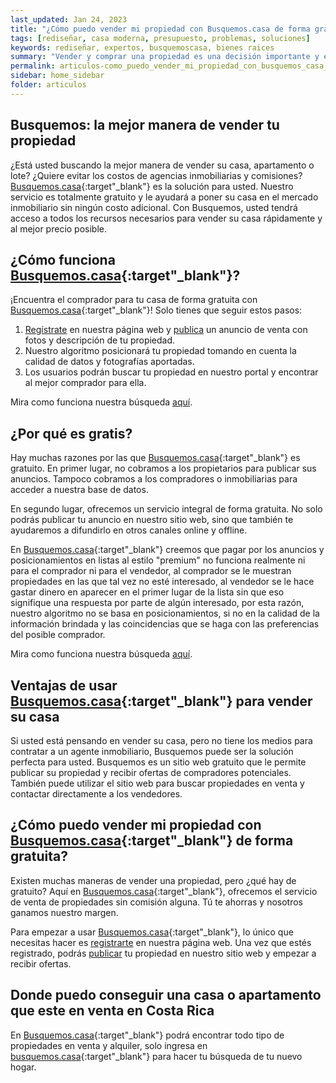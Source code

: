 ```yaml
---
last_updated: Jan 24, 2023
title: "¿Cómo puedo vender mi propiedad con Busquemos.casa de forma gratuita?"
tags: [rediseñar, casa moderna, presupuesto, problemas, soluciones]
keywords: rediseñar, expertos, busquemoscasa, bienes raices
summary: "Vender y comprar una propiedad es una decisión importante y emocionante. Si está buscando la mejor manera de vender su propiedad, entonces es posible que haya oído hablar de Busquemos.casa. Esta plataforma le ayuda a encontrar compradores con el fin de que pueda vender su casa de forma gratuita. ¡Eche un vistazo a este artículo para obtener más información sobre cómo puede beneficiarse de los servicios de la plataforma Busquemos.casa!"
permalink: articulos-como_puedo_vender_mi_propiedad_con_busquemos_casa_de_forma_gratuita.html
sidebar: home_sidebar
folder: articulos
---
```



## Busquemos: la mejor manera de vender tu propiedad

¿Está usted buscando la mejor manera de vender su casa, apartamento o lote? ¿Quiere evitar los costos de agencias inmobiliarias y comisiones? [Busquemos.casa](https://busquemos.casa/cri/es){:target"_blank"} es la solución para usted. Nuestro servicio es totalmente gratuito y le ayudará a poner su casa en el mercado inmobiliario sin ningún costo adicional. Con Busquemos, usted tendrá acceso a todos los recursos necesarios para vender su casa rápidamente y al mejor precio posible.

## ¿Cómo funciona [Busquemos.casa](https://busquemos.casa/cri/es){:target"_blank"}?

¡Encuentra el comprador para tu casa de forma gratuita con [Busquemos.casa](https://busquemos.casa/cri/es){:target"_blank"}! Solo tienes que seguir estos pasos:

1. [Regístrate](/faq_como_crear_mi_cuenta.html) en nuestra página web y [publica](/faq_como_crear_un_anuncio.html) un anuncio de venta con fotos y descripción de tu propiedad.
2. Nuestro algoritmo posicionará tu propiedad tomando en cuenta la calidad de datos y fotografías aportadas. 
3. Los usuarios podrán buscar tu propiedad en nuestro portal y encontrar al mejor comprador para ella.

Mira como funciona nuestra búsqueda [aquí](/faq_como_buscar_una_propiedad.html).

## ¿Por qué es gratis?

Hay muchas razones por las que [Busquemos.casa](https://busquemos.casa/cri/es){:target"_blank"} es gratuito. En primer lugar, no cobramos a los propietarios para publicar sus anuncios. Tampoco cobramos a los compradores o inmobiliarias para acceder a nuestra base de datos. 

En segundo lugar, ofrecemos un servicio integral de forma gratuita. No solo podrás publicar tu anuncio en nuestro sitio web, sino que también te ayudaremos a difundirlo en otros canales online y offline.

En [Busquemos.casa](https://busquemos.casa/cri/es){:target"_blank"} creemos que pagar por los anuncios y posicionamientos en listas al estilo "premium" no funciona realmente ni para el comprador ni para el vendedor, al comprador se le muestran propiedades en las que tal vez no esté interesado, al vendedor se le hace gastar dinero en aparecer en el primer lugar de la lista sin que eso signifique una respuesta por parte de algún interesado, por esta razón, nuestro algoritmo no se basa en posicionamientos, si no en la calidad de la información brindada y las coincidencias que se haga con las preferencias del posible comprador.

Mira como funciona nuestra búsqueda [aquí](/faq_como_buscar_una_propiedad.html).

## Ventajas de usar [Busquemos.casa](https://busquemos.casa/cri/es){:target"_blank"} para vender su casa

Si usted está pensando en vender su casa, pero no tiene los medios para contratar a un agente inmobiliario, Busquemos puede ser la solución perfecta para usted. Busquemos es un sitio web gratuito que le permite publicar su propiedad y recibir ofertas de compradores potenciales. También puede utilizar el sitio web para buscar propiedades en venta y contactar directamente a los vendedores.

## ¿Cómo puedo vender mi propiedad con [Busquemos.casa](https://busquemos.casa/cri/es){:target"_blank"} de forma gratuita?

Existen muchas maneras de vender una propiedad, pero ¿qué hay de gratuito? Aquí en [Busquemos.casa](https://busquemos.casa/cri/es){:target"_blank"}, ofrecemos el servicio de venta de propiedades sin comisión alguna. Tú te ahorras y nosotros ganamos nuestro margen.

Para empezar a usar [Busquemos.casa](https://busquemos.casa/cri/es){:target"_blank"}, lo único que necesitas hacer es [registrarte](/faq_como_crear_mi_cuenta.html) en nuestra página web. Una vez que estés registrado, podrás [publicar](/faq_como_crear_un_anuncio.html) tu propiedad en nuestro sitio web y empezar a recibir ofertas.

## Donde puedo conseguir una casa o apartamento que este en venta en Costa Rica

En [Busquemos.casa](https://busquemos.casa/cri/es){:target"_blank"} podrá encontrar todo tipo de propiedades en venta y alquiler, solo ingresa en [busquemos.casa](https://busquemos.casa/cri/es){:target"_blank"} para hacer tu búsqueda de tu nuevo hogar.

